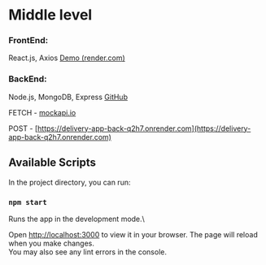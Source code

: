 # Middle level

### FrontEnd:

React.js, Axios
[Demo (render.com)](https://delivery-app-i4x3.onrender.com/)

### BackEnd:

Node.js, MongoDB, Express
[GitHub](https://github.com/andysmokk/dabv1.1)

FETCH - [mockapi.io](https://mockapi.io/)

POST - [https://delivery-app-back-q2h7.onrender.com](https://delivery-app-back-q2h7.onrender.com)

## Available Scripts

In the project directory, you can run:

### `npm start`

Runs the app in the development mode.\

Open [http://localhost:3000](http://localhost:3000) to view it in your browser.
The page will reload when you make changes.\
You may also see any lint errors in the console.
